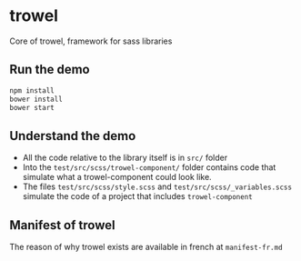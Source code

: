 # trowel
Core of trowel, framework for sass libraries

## Run the demo
```sh
npm install
bower install
bower start
```

## Understand the demo
* All the code relative to the library itself is in `src/` folder
* Into the `test/src/scss/trowel-component/` folder contains code that simulate what a trowel-component could look like.
* The files `test/src/scss/style.scss` and `test/src/scss/_variables.scss` simulate the code of a project that includes `trowel-component`

## Manifest of trowel
The reason of why trowel exists are available in french at `manifest-fr.md`
